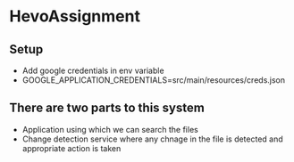 # HevoAssignment

## Setup 
- Add google credentials in env variable
- GOOGLE_APPLICATION_CREDENTIALS=src/main/resources/creds.json

## There are two parts to this system
- Application using which we can search the files
- Change detection service where any chnage in the file is detected and appropriate action is taken